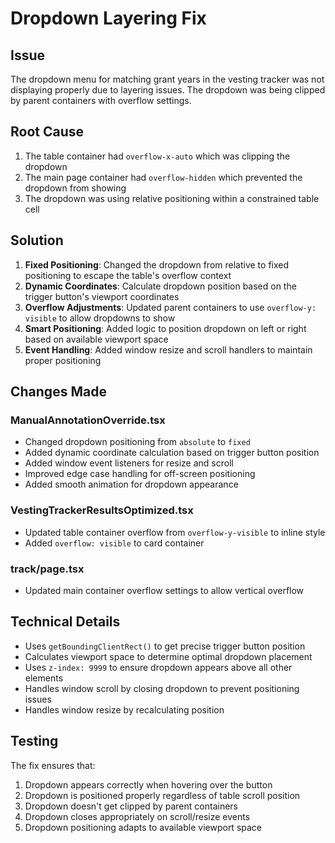 # Dropdown Layering Fix

## Issue
The dropdown menu for matching grant years in the vesting tracker was not displaying properly due to layering issues. The dropdown was being clipped by parent containers with overflow settings.

## Root Cause
1. The table container had `overflow-x-auto` which was clipping the dropdown
2. The main page container had `overflow-hidden` which prevented the dropdown from showing
3. The dropdown was using relative positioning within a constrained table cell

## Solution
1. **Fixed Positioning**: Changed the dropdown from relative to fixed positioning to escape the table's overflow context
2. **Dynamic Coordinates**: Calculate dropdown position based on the trigger button's viewport coordinates
3. **Overflow Adjustments**: Updated parent containers to use `overflow-y: visible` to allow dropdowns to show
4. **Smart Positioning**: Added logic to position dropdown on left or right based on available viewport space
5. **Event Handling**: Added window resize and scroll handlers to maintain proper positioning

## Changes Made

### ManualAnnotationOverride.tsx
- Changed dropdown positioning from `absolute` to `fixed`
- Added dynamic coordinate calculation based on trigger button position
- Added window event listeners for resize and scroll
- Improved edge case handling for off-screen positioning
- Added smooth animation for dropdown appearance

### VestingTrackerResultsOptimized.tsx
- Updated table container overflow from `overflow-y-visible` to inline style
- Added `overflow: visible` to card container

### track/page.tsx
- Updated main container overflow settings to allow vertical overflow

## Technical Details
- Uses `getBoundingClientRect()` to get precise trigger button position
- Calculates viewport space to determine optimal dropdown placement
- Uses `z-index: 9999` to ensure dropdown appears above all other elements
- Handles window scroll by closing dropdown to prevent positioning issues
- Handles window resize by recalculating position

## Testing
The fix ensures that:
1. Dropdown appears correctly when hovering over the button
2. Dropdown is positioned properly regardless of table scroll position
3. Dropdown doesn't get clipped by parent containers
4. Dropdown closes appropriately on scroll/resize events
5. Dropdown positioning adapts to available viewport space